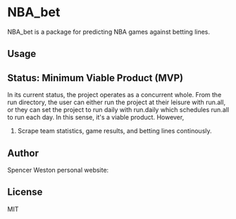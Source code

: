 # NBA_bet

NBA_bet is a package for predicting NBA games against betting lines. 


## Usage



## Status: Minimum Viable Product (MVP)

In its current status, the project operates as a concurrent whole. From the run directory, the user can either run the project at their leisure with
run.all, or they can set the project to run daily with run.daily which schedules run.all to run each day. In this sense, it's a viable product.
However, 


1. Scrape team statistics, game results, and betting lines continously.


## Author
Spencer Weston
personal website: 

## License
MIT